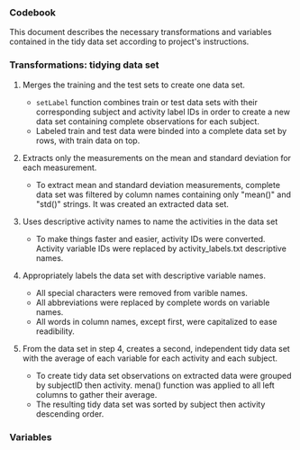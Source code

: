 ### Codebook

This document describes the necessary transformations and variables contained in the 
tidy data set according to project's instructions.

### Transformations: tidying data set

1. Merges the training and the test sets to create one data set.

   * `setLabel` function combines train or test data sets with their corresponding subject
   and activity label IDs in order to create a new data set containing complete observations
   for each subject.
   * Labeled train and test data were binded into a complete data set by rows, with train data on top.
 
2. Extracts only the measurements on the mean and standard deviation for each measurement. 

   *  To extract mean and standard deviation measurements, complete data set was filtered
   by column names containing only "mean()" and "std()" strings. It was created an extracted data set.
   
3. Uses descriptive activity names to name the activities in the data set

   *  To make things faster and easier, activity IDs were converted. Activity 
   variable IDs were replaced by activity_labels.txt descriptive names. 
   
4. Appropriately labels the data set with descriptive variable names. 

   * All special characters were removed from varible names.
   * All abbreviations were replaced by complete words on variable names.
   * All words in column names, except first, were capitalized to ease 
   readibility.

5. From the data set in step 4, creates a second, independent tidy data set 
   with the average of each variable for each activity and each subject. 
   
   *  To create tidy data set observations on extracted data were grouped by 
   subjectID then activity. mena() function was applied to all left columns
   to gather their average.
   *  The resulting tidy data set was sorted by subject then activity descending
   order.

### Variables